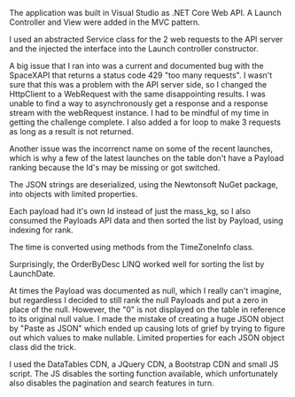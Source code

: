 The application was built in Visual Studio as .NET Core Web API. A Launch Controller and View were added in the MVC pattern.

I used an abstracted Service class for the 2 web requests to the API server and the injected the interface into the Launch controller constructor.

A big issue that I ran into was a current and documented bug with the SpaceXAPI that returns a status code 429 "too many requests". I wasn't sure that this was a problem with the API server side, so I changed the HttpClient to a WebRequest with the same disappointing results. I was unable to find a way to asynchronously get a response and a response stream with the webRequest instance. I had to be mindful of my time in getting the challenge complete. I also added a for loop to make 3 requests as long as a result is not returned.

Another issue was the incorrenct name on some of the recent launches, which is why a few of the latest launches on the table don't have a Payload ranking because the Id's may be missing or got switched.

The JSON strings are deserialized, using the Newtonsoft NuGet package, into objects with limited properties.

Each payload had it's own Id instead of just the mass_kg, so I also consumed the Payloads API data and then sorted the list by Payload, using indexing for rank.

The time is converted using methods from the TimeZoneInfo class.

Surprisingly, the OrderByDesc LINQ worked well for sorting the list by LaunchDate.

At times the Payload was documented as null, which I really can't imagine, but regardless I decided to still rank the null Payloads and put a zero in place of the null. However, the "0" is not displayed on the table in reference to its original null value. I made the mistake of creating a huge JSON object by "Paste as JSON" which ended up causing lots of grief by trying to figure out which values to make nullable. Limited properties for each JSON object class did the trick.

I used the DataTables CDN, a JQuery CDN, a Bootstrap CDN and small JS script. The JS disables the sorting function available, which unfortunately also disables the pagination and search features in turn.

